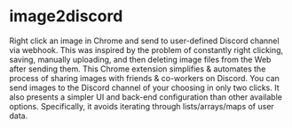 # image2discord
Right click an image in Chrome and send to user-defined Discord channel via webhook.
This was inspired by the problem of constantly right clicking, saving, manually uploading, and then deleting image files from the Web after sending them. 
This Chrome extension simplifies & automates the process of sharing images with friends & co-workers on Discord. 
You can send images to the Discord channel of your choosing in only two clicks.
It also presents a simpler UI and back-end configuration than other available options.
Specifically, it avoids iterating through lists/arrays/maps of user data.
